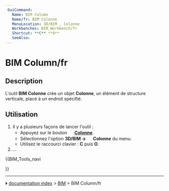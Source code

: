 ```yaml
---
 GuiCommand:
   Name: BIM Column
   Name/fr: BIM Colonne
   MenuLocation: 3D/BIM , Colonne
   Workbenches: BIM_Workbench/fr
   Shortcut: **C** **O**
   SeeAlso: 
---
```


# BIM Column/fr



## Description

L\'outil **BIM Colonne** crée un objet **Colonne**, un élément de structure verticale, placé à un endroit spécifié.



## Utilisation

1.  Il y a plusieurs façons de lancer l\'outil :
    -   Appuyez sur le bouton **<img src="images/BIM_Column.svg" width=16px> [Colonne](BIM_Column/fr.md)**.
    -   Sélectionnez l\'option **3D/BIM → <img src="images/BIM_Column.svg" width=16px> Colonne** du menu.
    -   Utilisez le raccourci clavier : **C** puis **O**.
2.  \...





{{BIM_Tools_navi

}}



---
⏵ [documentation index](../README.md) > [BIM](BIM_Workbench.md) > BIM Column/fr
